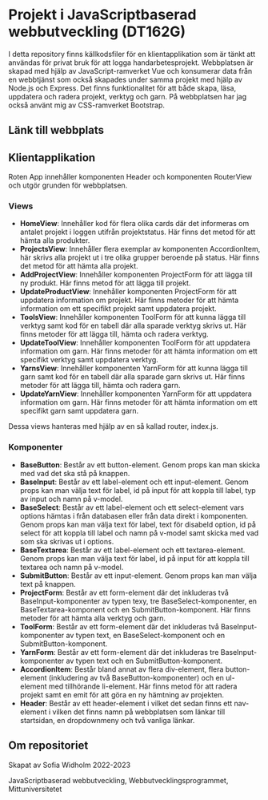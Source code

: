# Projekt i JavaScriptbaserad webbutveckling (DT162G)
I detta repository finns källkodsfiler för en klientapplikation som är tänkt att användas för privat bruk för att logga handarbetesprojekt. Webbplatsen är skapad med hjälp av JavaScript-ramverket Vue och konsumerar data från en webbtjänst som också skapades under samma projekt med hjälp av Node.js och Express. Det finns funktionalitet för att både skapa, läsa, uppdatera och radera projekt, verktyg och garn.  På webbplatsen har jag också använt mig av CSS-ramverket Bootstrap.

## Länk till webbplats

## Klientapplikation
Roten App innehåller komponenten Header och komponenten RouterView och utgör grunden för webbplatsen.

### Views
- **HomeView**: Innehåller kod för flera olika cards där det informeras om antalet projekt i loggen utifrån projektstatus. Här finns det metod för att hämta alla produkter.
- **ProjectsView**: Innehåller flera exemplar av komponenten AccordionItem, här skrivs alla projekt ut i tre olika grupper beroende på status. Här finns det metod för att hämta alla projekt.
- **AddProjectView**: Innehåller komponenten ProjectForm för att lägga till ny produkt. Här finns metod för att lägga till projekt.
- **UpdateProductView**: Innehåller komponenten ProjectForm för att uppdatera information om projekt. Här finns metoder för att hämta information om ett specifikt projekt samt uppdatera projekt.
- **ToolsView**: Innehåller komponenten ToolForm för att kunna lägga till verktyg samt kod för en tabell där alla sparade verktyg skrivs ut. Här finns metoder för att lägga till, hämta och radera verktyg.
- **UpdateToolView**: Innehåller komponenten ToolForm för att uppdatera information om garn. Här finns metoder för att hämta information om ett specifikt verktyg samt uppdatera verktyg.
- **YarnsView**: Innehåller komponenten YarnForm för att kunna lägga till garn samt kod för en tabell där alla sparade garn skrivs ut. Här finns metoder för att lägga till, hämta och radera garn.
- **UpdateYarnView**: Innehåller komponenten YarnForm för att uppdatera information om garn. Här finns metoder för att hämta information om ett specifikt garn samt uppdatera garn.

Dessa views hanteras med hjälp av en så kallad router, index.js.

### Komponenter
- **BaseButton**: Består av ett button-element. Genom props kan man skicka med vad det ska stå på knappen.
- **BaseInput**: Består av ett label-element och ett input-element. Genom props kan man välja text för label, id på input för att koppla till label, typ av input och namn på v-model.
- **BaseSelect**: Består av ett label-element och ett select-element vars options hämtas i från databasen eller från data direkt i komponenten. Genom props kan man välja text för label, text för disabeld option, id på select för att koppla till label och namn på v-model samt skicka med vad som ska skrivas ut i options.
- **BaseTextarea**: Består av ett label-element och ett textarea-element. Genom props kan man välja text för label, id på input för att koppla till textarea och namn på v-model.
- **SubmitButton**: Består av ett input-element. Genom props kan man välja text på knappen.
- **ProjectForm**: Består av ett form-element där det inkluderas två BaseInput-komponenter av typen texy, tre BaseSelect-komponenter, en BaseTextarea-komponent och en SubmitButton-komponent. Här finns metoder för att hämta alla verktyg och garn.  
- **ToolForm**: Består av ett form-element där det inkluderas två BaseInput-komponenter av typen text, en BaseSelect-komponent och en SubmitButton-komponent.
- **YarnForm**: Består av ett form-element där det inkluderas tre BaseInput-komponenter av typen text och en SubmitButton-komponent.
- **AccordionItem**: Består bland annat av flera div-element, flera button-element (inkludering av två BaseButton-komponenter) och en ul-element med tillhörande li-element. Här finns metod för att radera projekt samt en emit för att göra en ny hämtning av projekten.
- **Header**: Består av ett header-element i vilket det sedan finns ett nav-element i vilken det finns namn på webbplatsen som länkar till startsidan, en dropdownmeny och två vanliga länkar.

## Om repositoriet
Skapat av Sofia Widholm 2022-2023

JavaScriptbaserad webbutveckling, Webbutvecklingsprogrammet, Mittuniversitetet
